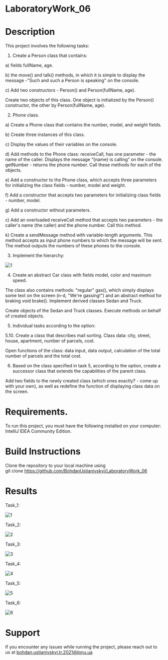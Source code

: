 # LaboratoryWork_06
# Description
This project involves the following tasks:

1. Create a Person class that contains:

a) fields fullName, age.

b) the move() and talk() methods, in which it is simple to display the message -"Such and such a Person is speaking" on the console.

c) Add two constructors - Person() and Person(fullName, age).

Create two objects of this class. One object is initialized by the Person() constructor, the other by Person(fullName, age).

2. Phone class.

a) Create a Phone class that contains the number, model, and weight fields.

b) Create three instances of this class.

c) Display the values of their variables on the console.

d) Add methods to the Phone class: receiveCall, has one parameter - the name of the caller. Displays the message “{name} is calling” on the console. getNumber - returns the phone number. Call these methods for each of the objects.

e) Add a constructor to the Phone class, which accepts three parameters for initializing the class fields - number, model and weight.

f) Add a constructor that accepts two parameters for initializing class fields - number, model.

g) Add a constructor without parameters.

c) Add an overloaded receiveCall method that accepts two parameters - the caller's name (the caller) and the phone number. Call this method.

k) Create a sendMessage method with variable-length arguments. This method accepts as input phone numbers to which the message will be sent. The method outputs the numbers of these phones to the console.

3. Implement the hierarchy: 

![1](https://github.com/BohdanUstianivskyi/LaboratoryWork_06/assets/132481363/b7f4a530-1524-478d-bd7e-f965734af29c)

4. Create an abstract Car class with fields model, color and maximum speed.

The class also contains methods: "regular" gas(), which simply displays some text on the screen (n-d, "We're gassing!") and an abstract method for braking void brake().
Implement derived classes Sedan and Truck.

Create objects of the Sedan and Truck classes. Execute methods on behalf of created objects.

5. Individual tasks according to the option:

5.10. Create a class that describes mail sorting. Class data: city, street, house, apartment, number of parcels, cost. 

Open functions of the class: data input, data output, calculation of the total number of parcels and the total cost.

6. Based on the class specified in task 5, according to the option, create a successor class that extends the capabilities of the parent class.

Add two fields to the newly created class (which ones exactly? - come up with your own), as well as redefine the function of displaying class data on the screen.

# Requirements.
To run this project, you must have the following installed on your computer: IntelliJ IDEA Community Edition.

# Build Instructions
Clone the repository to your local machine using <br>
git clone https://github.com/BohdanUstianivskyi/LaboratoryWork_06

# Results

Task_1: <br>

![1](https://github.com/BohdanUstianivskyi/LaboratoryWork_06/assets/132481363/f83871ed-e8f6-4f5c-8442-c96a25e82677)

Task_2: <br>

![2](https://github.com/BohdanUstianivskyi/LaboratoryWork_06/assets/132481363/c63b6d78-5bf5-46b5-be05-d43da58a5206)

Task_3: <br>

![3](https://github.com/BohdanUstianivskyi/LaboratoryWork_06/assets/132481363/23fcd1d6-66dd-4ca3-9254-363b4613d582)

Task_4: <br>

![4](https://github.com/BohdanUstianivskyi/LaboratoryWork_06/assets/132481363/600f716d-c12b-4750-9ead-cd4c8262ba1e)

Task_5: <br>

![5](https://github.com/BohdanUstianivskyi/LaboratoryWork_06/assets/132481363/223e9c24-3faf-4beb-a469-a343c555e7be)

Task_6: <br>

![6](https://github.com/BohdanUstianivskyi/LaboratoryWork_06/assets/132481363/dfcf1f7c-5a8e-4567-b854-68fe6d8d2117)

# Support

If you encounter any issues while running the project, please reach out to us at bohdan.ustianivskyi.tr.2021@lpnu.ua
